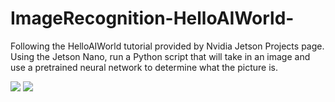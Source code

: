 # ImageRecognition-HelloAIWorld-

Following the HelloAIWorld tutorial provided by Nvidia Jetson Projects page. Using the Jetson Nano, run a Python script that will take in an image and use a pretrained neural network to determine what the picture is.

![](screenshots/before_execution.jpg)
![](screenshots/after_execution.jpg)
